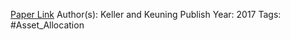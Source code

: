 
[Paper Link](https://papers.ssrn.com/sol3/papers.cfm?abstract_id=3002624)
Author(s): Keller and Keuning
Publish Year: 2017
Tags: #Asset_Allocation 